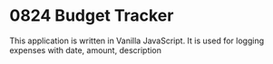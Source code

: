 # 0824 Budget Tracker

This application is written in Vanilla JavaScript. It is used for logging expenses with date, amount, description
